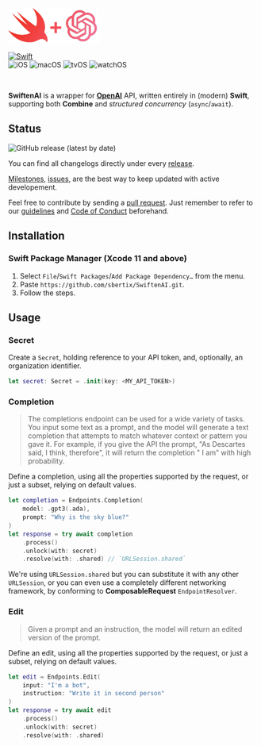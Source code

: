 <br />
<img alt="Header" src="https://raw.githubusercontent.com/sbertix/SwiftenAI/master/Resources/header.png" height="72" />
<br />

[![Swift](https://img.shields.io/badge/Swift-5.7-%23DE5C43?style=flat&logo=swift)](https://swift.org)
<br />
![iOS](https://img.shields.io/badge/iOS-13.0-E1778E)
![macOS](https://img.shields.io/badge/macOS-10.15-E1778E)
![tvOS](https://img.shields.io/badge/tvOS-13.0-E1778E)
![watchOS](https://img.shields.io/badge/watchOS-6.0-E1778E)

<br />

**SwiftenAI** is a wrapper for [**OpenAI**](https://beta.openai.com/docs) API, written entirely in (modern) **Swift**, supporting both **Combine** and _structured concurrency_ (`async`/`await`).

## Status
![GitHub release (latest by date)](https://img.shields.io/github/v/release/sbertix/SwiftenAI)

You can find all changelogs directly under every [release](https://github.com/sbertix/SwiftenAI/releases).

[Milestones](https://github.com/sbertix/SwiftenAI/milestones), [issues](https://github.com/sbertix/SwiftenAI/issues), are the best way to keep updated with active developement.

Feel free to contribute by sending a [pull request](https://github.com/sbertix/SwiftenAI/pulls).
Just remember to refer to our [guidelines](CONTRIBUTING.md) and [Code of Conduct](CODE_OF_CONDUCT.md) beforehand.

<p />

## Installation
### Swift Package Manager (Xcode 11 and above)
1. Select `File`/`Swift Packages`/`Add Package Dependency…` from the menu.
1. Paste `https://github.com/sbertix/SwiftenAI.git`.
1. Follow the steps.

## Usage

### Secret

Create a `Secret`, holding reference to your API token, and, optionally, an organization identifier.

```swift
let secret: Secret = .init(key: <MY_API_TOKEN>)
```

### Completion

> The completions endpoint can be used for a wide variety of tasks. 
> You input some text as a prompt, and the model will generate a text completion 
> that attempts to match whatever context or pattern you gave it. For example,
> if you give the API the prompt, "As Descartes said, I think, therefore", 
> it will return the completion " I am" with high probability.

Define a completion, using all the properties supported by the request, or just a subset, relying on default values.  

```swift 
let completion = Endpoints.Completion(
    model: .gpt3(.ada),
    prompt: "Why is the sky blue?"
)
let response = try await completion
    .process()
    .unlock(with: secret)
    .resolve(with: .shared) // `URLSession.shared`
```

We're using `URLSession.shared` but you can substitute it with any other `URLSession`, or you can even use a 
completely different networking framework, by conforming to **ComposableRequest** `EndpointResolver`. 

### Edit

> Given a prompt and an instruction, the model will return an edited version of the prompt.

Define an edit, using all the properties supported by the request, or just a subset, relying on default values.

```swift
let edit = Endpoints.Edit(
    input: "I'm a bot",
    instruction: "Write it in second person"
)
let response = try await edit
    .process()
    .unlock(with: secret)
    .resolve(with: .shared)
```
